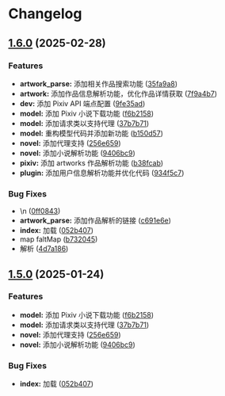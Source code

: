 # Changelog

## [1.6.0](https://github.com/admilkjs/pixiv-plugin/compare/v1.5.0...v1.6.0) (2025-02-28)


### Features

* **artwork_parse:** 添加相关作品搜索功能 ([35fa9a8](https://github.com/admilkjs/pixiv-plugin/commit/35fa9a8525598e8c1bf31f4410567aa8e1ad0adb))
* **artwork:** 添加作品信息解析功能，优化作品详情获取 ([7f9a4b7](https://github.com/admilkjs/pixiv-plugin/commit/7f9a4b7320e20ab8949a694ec003e437b67670e1))
* **dev:** 添加 Pixiv API 端点配置 ([9fe35ad](https://github.com/admilkjs/pixiv-plugin/commit/9fe35ad3203be152c8cb2d975c0c7a7c23c6587c))
* **model:** 添加 Pixiv 小说下载功能 ([f6b2158](https://github.com/admilkjs/pixiv-plugin/commit/f6b2158d9e286d506e828efa918c9485187911a9))
* **model:** 添加请求类以支持代理 ([37b7b71](https://github.com/admilkjs/pixiv-plugin/commit/37b7b71addba0437593d153530687bb3dc29e3ac))
* **model:** 重构模型代码并添加新功能 ([b150d57](https://github.com/admilkjs/pixiv-plugin/commit/b150d57f95df1564ee7e7c9e5d1faed12fc404eb))
* **novel:** 添加代理支持 ([256e659](https://github.com/admilkjs/pixiv-plugin/commit/256e659147b637b911cb7623a8a47766f2d61515))
* **novel:** 添加小说解析功能 ([9406bc9](https://github.com/admilkjs/pixiv-plugin/commit/9406bc95b48c92c1f8bec839b84094f779736046))
* **pixiv:** 添加 artworks 作品解析功能 ([b38fcab](https://github.com/admilkjs/pixiv-plugin/commit/b38fcabfe939fc9f11eb7b27dc73be040e2cbe08))
* **plugin:** 添加用户信息解析功能并优化代码 ([934f5c7](https://github.com/admilkjs/pixiv-plugin/commit/934f5c7a07e5f33672d5fbd8663bda683272410a))


### Bug Fixes

* \n ([0ff0843](https://github.com/admilkjs/pixiv-plugin/commit/0ff08431bf5de4bf25b45fa5aed302b39c4b251b))
* **artwork_parse:** 添加作品解析的链接 ([c691e6e](https://github.com/admilkjs/pixiv-plugin/commit/c691e6eb24ed5b5600c9c6018a222d2aa78259d8))
* **index:** 加载 ([052b407](https://github.com/admilkjs/pixiv-plugin/commit/052b40783b951110fb9e6226699a09cdf5cce248))
* map faltMap ([b732045](https://github.com/admilkjs/pixiv-plugin/commit/b7320451bf290a8c0118dc5aad111249cb2f3264))
* 解析 ([4d7a186](https://github.com/admilkjs/pixiv-plugin/commit/4d7a1868cec4ddb260d89a29f7d72b6c909e4bb1))

## [1.5.0](https://github.com/admilkjs/pixiv-plugin/compare/v1.4.0...v1.5.0) (2025-01-24)


### Features

* **model:** 添加 Pixiv 小说下载功能 ([f6b2158](https://github.com/admilkjs/pixiv-plugin/commit/f6b2158d9e286d506e828efa918c9485187911a9))
* **model:** 添加请求类以支持代理 ([37b7b71](https://github.com/admilkjs/pixiv-plugin/commit/37b7b71addba0437593d153530687bb3dc29e3ac))
* **novel:** 添加代理支持 ([256e659](https://github.com/admilkjs/pixiv-plugin/commit/256e659147b637b911cb7623a8a47766f2d61515))
* **novel:** 添加小说解析功能 ([9406bc9](https://github.com/admilkjs/pixiv-plugin/commit/9406bc95b48c92c1f8bec839b84094f779736046))


### Bug Fixes

* **index:** 加载 ([052b407](https://github.com/admilkjs/pixiv-plugin/commit/052b40783b951110fb9e6226699a09cdf5cce248))
